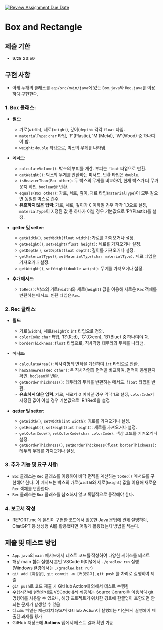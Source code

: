 [![Review Assignment Due Date](https://classroom.github.com/assets/deadline-readme-button-22041afd0340ce965d47ae6ef1cefeee28c7c493a6346c4f15d667ab976d596c.svg)](https://classroom.github.com/a/ZF6vyJyc)
# Box and Rectangle

## 제출 기한

- 9/28 23:59

## 구현 사항

- 아래 두개의 클래스를 `app/src/main/java`에 있는 `Box.java`와 `Rec.java`를 이용하여 구현한다.

### 1. **Box 클래스**:

- **필드**:
  - 가로(`width`), 세로(`height`), 깊이(`depth`): 각각 `float` 타입.
  - `materialType`: `char` 타입, 'P'(Plastic), 'M'(Metal), 'W'(Wood) 중 하나여야 함.
  - `weight`: `double` 타입으로, 박스의 무게를 나타냄.

- **메서드**:
  - `calculateVolume()`: 박스의 부피를 계산. 부피는 `float` 타입으로 반환.
  - `getWeight()`: 박스의 무게를 반환하는 메서드. 반환 타입은 `double`.
  - `isHeavierThan(Box other)`: 두 박스의 무게를 비교하여, 현재 박스가 더 무거운지 확인. `boolean`을 반환.
  - `equals(Box other)`: 가로, 세로, 깊이, 재료 타입(`materialType`)이 모두 같으면 동일한 박스로 간주.
  - **유효하지 않은 입력**: 가로, 세로, 깊이가 0 이하일 경우 각각 1.0으로 설정, `materialType`이 지정된 값 중 하나가 아닐 경우 기본값으로 'P'(Plastic)를 설정.

- **getter 및 setter**:
  - `getWidth()`, `setWidth(float width)`: 가로를 가져오거나 설정.
  - `getHeight()`, `setHeight(float height)`: 세로를 가져오거나 설정.
  - `getDepth()`, `setDepth(float depth)`: 깊이를 가져오거나 설정.
  - `getMaterialType()`, `setMaterialType(char materialType)`: 재료 타입을 가져오거나 설정.
  - `getWeight()`, `setWeight(double weight)`: 무게를 가져오거나 설정.

- **추가 메서드**:
  - `toRec()`: 박스의 가로(`width`)와 세로(`height`) 값을 이용해 새로운 `Rec` 객체를 반환하는 메서드. 반환 타입은 `Rec`.

### 2. **Rec 클래스**:

- **필드**:
  - 가로(`width`), 세로(`height`): `int` 타입으로 정의.
  - `colorCode`: `char` 타입, 'R'(Red), 'G'(Green), 'B'(Blue) 중 하나여야 함.
  - `borderThickness`: `float` 타입으로, 직사각형 테두리의 두께를 나타냄.

- **메서드**:
  - `calculateArea()`: 직사각형의 면적을 계산하여 `int` 타입으로 반환.
  - `hasSameArea(Rec other)`: 두 직사각형의 면적을 비교하여, 면적이 동일한지 확인. `boolean`을 반환.
  - `getBorderThickness()`: 테두리의 두께를 반환하는 메서드. `float` 타입을 반환.
  - **유효하지 않은 입력**: 가로, 세로가 0 이하일 경우 각각 1로 설정, `colorCode`가 지정된 값이 아닐 경우 기본값으로 'R'(Red)을 설정.

- **getter 및 setter**:
  - `getWidth()`, `setWidth(int width)`: 가로를 가져오거나 설정.
  - `getHeight()`, `setHeight(int height)`: 세로를 가져오거나 설정.
  - `getColorCode()`, `setColorCode(char colorCode)`: 색상 코드를 가져오거나 설정.
  - `getBorderThickness()`, `setBorderThickness(float borderThickness)`: 테두리 두께를 가져오거나 설정.

### 3. **추가 기능 및 요구 사항**:

- `Box` 클래스는 `Rec` 클래스를 이용하여 바닥 면적을 계산하는 `toRec()` 메서드를 구현해야 한다. 이 메서드는 박스의 가로(`width`)와 세로(`height`) 값을 이용해 새로운 `Rec` 객체를 반환한다.
- `Rec` 클래스는 `Box` 클래스를 참조하지 않고 독립적으로 동작해야 한다.

### 4. **보고서 작성**:
- REPORT.md 에 본인이 구현한 코드에서 활용한 Java 문법에 관해 설명하며, ChatGPT 등 생성형 AI를 활용했다면 어떻게 활용했는지 방법을 적는다.

## 제출 및 테스트 방법
- `App.java`의 `main` 메서드에서 테스트 코드를 작성하여 다양한 케이스를 테스트 
- 해당 main 함수 실행시 본인 VSCode 터미널에서 `./gradlew run` 실행 (Windows 환경에서는 `./gradlew.bat run`)
- `git add [파일명]`, `git commit -m [커밋로그]`, `git push` 를 차례로 실행하여 제출
- `git push`로 코드 제출 시 GitHub Action에 의해서 테스트 수행됨
- 수업시간에 설명한대로 VSCode에서 제공하는 Source Control을 이용하여 git 명령어를 사용할 수 있으나, 해당 프로젝트가 위치한 경로에 한글명이 포함되면 안되는 문제가 발생할 수 있음
- 테스트 파일은 제공되지 않으며 GitHub Action이 실행되는 머신에서 실행되어 제출된 과제를 평가
- GitHub 저장소에 **Actions** 탭에서 테스트 결과 확인 가능